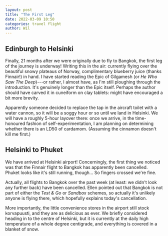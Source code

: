 ```yaml
---
layout: post
title: "The First Leg"
date: 2022-03-09 10:50
categories: travel flight
author: Wil
---
```


## Edinburgh to Helsinki

Finally, 21 months after we were originally due to fly to Bangkok, the first leg of the journey is underway! Writing this in the air: currently flying over the beautiful snowy plateaus of Norway, complimentary blueberry juice (thanks Finnair!) in hand. I have started reading the Epic of Gilgamesh (or *He Who Saw The Deep*)---or rather, I almost have, as I'm still ploughing through the introduction. It's genuinely longer than the Epic itself. Perhaps the author should have carved it in cuneiform on clay tablets: might have encouraged a bit more brevity.

Apparently someone decided to replace the tap in the aircraft toilet with a water cannon, so it will be a soggy hour or so until we land in Helsinki. We will have a roughly 5-hour layover there: once we arrive, in the time-honoured fashion of self-experimentation, I am planning on determining whether there is an LD50 of cardamom. (Assuming the cinnamon doesn't kill me first.)

## Helsinki to Phuket

We have arrived at Helsinki airport! Concerningly, the first thing we noticed was that the Finnair flight to Bangkok has apparently been cancelled. Phuket looks like it's still running, though... So fingers crossed we're fine.

Actually, all flights to Bangkok over the past week (at least: we didn't look any further back) have been cancelled. Ellen pointed out that Bangkok is not part of either the *Test & Go* or *Sandbox* schemes, so actually it's unlikely anyone is flying there, which hopefully explains today's cancellation.

More importantly, the little convenience stores in the airport still stock korvapuusti, and they are as delicious as ever. We briefly considered heading in to the centre of Helsinki, but it is currently at the daily high temperature of a whole degree centigrade, and everything is covered in a blanket of snow.